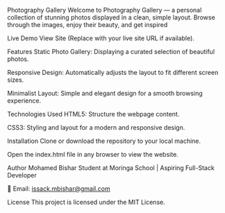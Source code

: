 Photography Gallery
Welcome to Photography Gallery — a personal collection of stunning photos displayed in a clean, simple layout. Browse through the images, enjoy their beauty, and get inspired

Live Demo
View Site (Replace with your live site URL if available).

Features
Static Photo Gallery: Displaying a curated selection of beautiful photos.

Responsive Design: Automatically adjusts the layout to fit different screen sizes.

Minimalist Layout: Simple and elegant design for a smooth browsing experience.

Technologies Used
HTML5: Structure the webpage content.

CSS3: Styling and layout for a modern and responsive design.

Installation
Clone or download the repository to your local machine.

Open the index.html file in any browser to view the website.

Author
Mohamed Bishar
Student at Moringa School | Aspiring Full-Stack Developer

📧 Email: issack.mbishar@gmail.com

License
This project is licensed under the MIT License.
